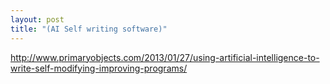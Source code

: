 ```yaml
---
layout: post
title: "(AI Self writing software)"
---
```


http://www.primaryobjects.com/2013/01/27/using-artificial-intelligence-to-write-self-modifying-improving-programs/